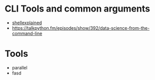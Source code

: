 # CLI Tools and common arguments
- [shellexplained](https://explainshell.com/)
- https://talkpython.fm/episodes/show/392/data-science-from-the-command-line

# Tools
- parallel
- fasd
